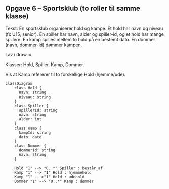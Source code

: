 ## Opgave 6 – Sportsklub (to roller til samme klasse)

Tekst: En sportsklub organiserer hold og kampe. Et hold har navn og niveau (fx U15, senior). En spiller har navn, alder og spiller-id, og et hold har mange spillere. En kamp spilles mellem to hold på en bestemt dato. En dommer (navn, dommer-id) dømmer kampen.

Lav i draw.io:

Klasser: Hold, Spiller, Kamp, Dommer.

Vis at Kamp refererer til to forskellige Hold (hjemme/ude).

```mermaid
classDiagram
    class Hold {
      navn: string
      niveau: string
    }
    class Spiller {
      spillerId: string
      navn: string
      alder: int
    }
    class Kamp {
      kampId: string
      dato: date
    }
    class Dommer {
      dommerId: string
      navn: string
    }

    Hold "1" --> "0..*" Spiller : består_af
    Kamp "1" --> "1" Hold : hjemmehold
    Kamp "1" -- >"1" Hold : udehold
    Dommer "1" --> "0..*" Kamp : dømmer
